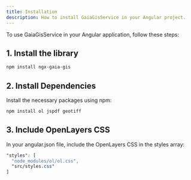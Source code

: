 ```yaml
---
title: Installation
description: How to install GaiaGisService in your Angular project.
---
```



To use GaiaGisService in your Angular application, follow these steps:
## 1. Install the library
```bash
npm install ngx-gaia-gis
```
## 2. Install Dependencies

Install the necessary packages using npm:

```bash
npm install ol jspdf geotiff
```

## 3. Include OpenLayers CSS
In your angular.json file, include the OpenLayers CSS in the styles array:
```CSS
"styles": [
  "node_modules/ol/ol.css",
  "src/styles.css"
]
```
